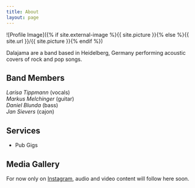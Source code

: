 ```yaml
---
title: About
layout: page
---
```

![Profile Image]({% if site.external-image %}{{ site.picture }}{% else %}{{ site.url }}/{{ site.picture }}{% endif %})


<p>Dalajama are a band based in Heidelberg, Germany performing acoustic covers of rock and pop songs.<p/>

<h2>Band Members</h2>
<p>
<i>Larisa Tippmann</i> (vocals)<br/>
<i>Markus Melchinger</i> (guitar)<br/>
<i>Daniel Blunda</i> (bass)<br/>
<i>Jan Sievers</i> (cajon)
</p>

<h2>Services</h2>

<ul class="skill-list">
	<li>Pub Gigs</li>
</ul>

<h2>Media Gallery</h2>

<p>
For now only on <a href="https://instagram.com/dalajama.band">Instagram</a>, audio and video content will follow here soon.
</p>
